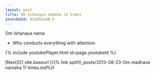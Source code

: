 ```yaml
---
layout: post
title: Om Ishanaya namaha 11 times
youtubeId: m1a9InueW_E
---
```

 
 
Om Ishanaya nama 
 
 -  Who conducts everything with attention 
 
  
 
  
 
 
 
 
 
 


{% include youtubePlayer.html id=page.youtubeId %}
 
[Next]({{ site.baseurl }}{% link  split1/_posts/2013-08-23-Om madhave namaha 11 times.md%})
 
